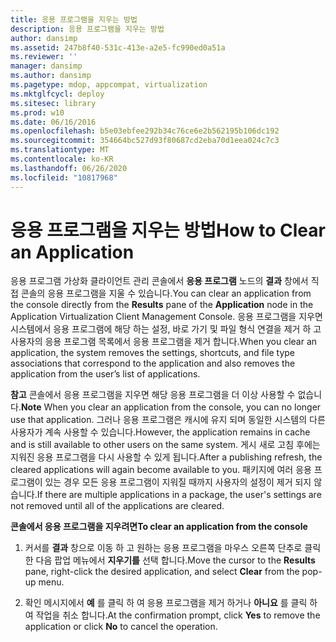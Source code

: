 ```yaml
---
title: 응용 프로그램을 지우는 방법
description: 응용 프로그램을 지우는 방법
author: dansimp
ms.assetid: 247b8f40-531c-413e-a2e5-fc990ed0a51a
ms.reviewer: ''
manager: dansimp
ms.author: dansimp
ms.pagetype: mdop, appcompat, virtualization
ms.mktglfcycl: deploy
ms.sitesec: library
ms.prod: w10
ms.date: 06/16/2016
ms.openlocfilehash: b5e03ebfee292b34c76ce6e2b562195b106dc192
ms.sourcegitcommit: 354664bc527d93f80687cd2eba70d1eea024c7c3
ms.translationtype: MT
ms.contentlocale: ko-KR
ms.lasthandoff: 06/26/2020
ms.locfileid: "10817968"
---
```

# <span data-ttu-id="b2641-103">응용 프로그램을 지우는 방법</span><span class="sxs-lookup"><span data-stu-id="b2641-103">How to Clear an Application</span></span>


<span data-ttu-id="b2641-104">응용 프로그램 가상화 클라이언트 관리 콘솔에서 **응용 프로그램** 노드의 **결과** 창에서 직접 콘솔의 응용 프로그램을 지울 수 있습니다.</span><span class="sxs-lookup"><span data-stu-id="b2641-104">You can clear an application from the console directly from the **Results** pane of the **Application** node in the Application Virtualization Client Management Console.</span></span> <span data-ttu-id="b2641-105">응용 프로그램을 지우면 시스템에서 응용 프로그램에 해당 하는 설정, 바로 가기 및 파일 형식 연결을 제거 하 고 사용자의 응용 프로그램 목록에서 응용 프로그램을 제거 합니다.</span><span class="sxs-lookup"><span data-stu-id="b2641-105">When you clear an application, the system removes the settings, shortcuts, and file type associations that correspond to the application and also removes the application from the user’s list of applications.</span></span>

<span data-ttu-id="b2641-106">**참고**  콘솔에서 응용 프로그램을 지우면 해당 응용 프로그램을 더 이상 사용할 수 없습니다.</span><span class="sxs-lookup"><span data-stu-id="b2641-106">**Note** When you clear an application from the console, you can no longer use that application.</span></span> <span data-ttu-id="b2641-107">그러나 응용 프로그램은 캐시에 유지 되며 동일한 시스템의 다른 사용자가 계속 사용할 수 있습니다.</span><span class="sxs-lookup"><span data-stu-id="b2641-107">However, the application remains in cache and is still available to other users on the same system.</span></span> <span data-ttu-id="b2641-108">게시 새로 고침 후에는 지워진 응용 프로그램을 다시 사용할 수 있게 됩니다.</span><span class="sxs-lookup"><span data-stu-id="b2641-108">After a publishing refresh, the cleared applications will again become available to you.</span></span> <span data-ttu-id="b2641-109">패키지에 여러 응용 프로그램이 있는 경우 모든 응용 프로그램이 지워질 때까지 사용자의 설정이 제거 되지 않습니다.</span><span class="sxs-lookup"><span data-stu-id="b2641-109">If there are multiple applications in a package, the user's settings are not removed until all of the applications are cleared.</span></span>

 

**<span data-ttu-id="b2641-110">콘솔에서 응용 프로그램을 지우려면</span><span class="sxs-lookup"><span data-stu-id="b2641-110">To clear an application from the console</span></span>**

1.  <span data-ttu-id="b2641-111">커서를 **결과** 창으로 이동 하 고 원하는 응용 프로그램을 마우스 오른쪽 단추로 클릭 한 다음 팝업 메뉴에서 **지우기를** 선택 합니다.</span><span class="sxs-lookup"><span data-stu-id="b2641-111">Move the cursor to the **Results** pane, right-click the desired application, and select **Clear** from the pop-up menu.</span></span>

2.  <span data-ttu-id="b2641-112">확인 메시지에서 **예** 를 클릭 하 여 응용 프로그램을 제거 하거나 **아니요** 를 클릭 하 여 작업을 취소 합니다.</span><span class="sxs-lookup"><span data-stu-id="b2641-112">At the confirmation prompt, click **Yes** to remove the application or click **No** to cancel the operation.</span></span>

 

 





